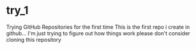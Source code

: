# try_1
Trying GitHub Repositories for the first time
This is the first repo i create in github...
I'm just trying to figure out how things work
please don't consider cloning this repository
